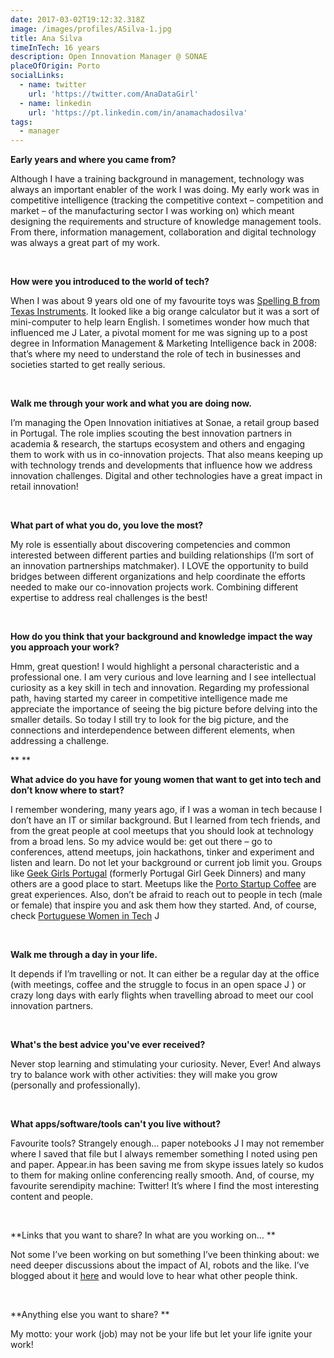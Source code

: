 ```yaml
---
date: 2017-03-02T19:12:32.318Z
image: /images/profiles/ASilva-1.jpg
title: Ana Silva
timeInTech: 16 years
description: Open Innovation Manager @ SONAE
placeOfOrigin: Porto
socialLinks:
  - name: twitter
    url: 'https://twitter.com/AnaDataGirl'
  - name: linkedin
    url: 'https://pt.linkedin.com/in/anamachadosilva'
tags:
  - manager
---
```


**Early years and where you came from?**

Although I have a training background in management, technology was always an important enabler of the work I was doing. My early work was in competitive intelligence (tracking the competitive context – competition and market – of the manufacturing sector I was working on) which meant designing the requirements and structure of knowledge management tools. From there, information management, collaboration and digital technology was always a great part of my work.

 

**How were you introduced to the world of tech?**

When I was about 9 years old one of my favourite toys was [Spelling B from Texas Instruments](https://www.amazon.com/Original-SPELLING-Learning-Texas-Instruments/dp/B00ANSVZJE). It looked like a big orange calculator but it was a sort of mini-computer to help learn English. I sometimes wonder how much that influenced me J Later, a pivotal moment for me was signing up to a post degree in Information Management & Marketing Intelligence back in 2008: that’s where my need to understand the role of tech in businesses and societies started to get really serious.

 

**Walk me through your work and what you are doing now.**

I’m managing the Open Innovation initiatives at Sonae, a retail group based in Portugal. The role implies scouting the best innovation partners in academia & research, the startups ecosystem and others and engaging them to work with us in co-innovation projects. That also means keeping up with technology trends and developments that influence how we address innovation challenges. Digital and other technologies have a great impact in retail innovation! 

 

**What part of what you do, you love the most?**

My role is essentially about discovering competencies and common interested between different parties and building relationships (I’m sort of an innovation partnerships matchmaker). I LOVE the opportunity to build bridges between different organizations and help coordinate the efforts needed to make our co-innovation projects work. Combining different expertise to address real challenges is the best!

 

**How do you think that your background and knowledge impact the way you approach your work?**

Hmm, great question! I would highlight a personal characteristic and a professional one. I am very curious and love learning and I see intellectual curiosity as a key skill in tech and innovation. Regarding my professional path, having started my career in competitive intelligence made me appreciate the importance of seeing the big picture before delving into the smaller details. So today I still try to look for the big picture, and the connections and interdependence between different elements, when addressing a challenge.

** **

**What advice do you have for young women that want to get into tech and don’t know where to start?**

I remember wondering, many years ago, if I was a woman in tech because I don’t have an IT or similar background. But I learned from tech friends, and from the great people at cool meetups that you should look at technology from a broad lens. So my advice would be: get out there – go to conferences, attend meetups, join hackathons, tinker and experiment and listen and learn. Do not let your background or current job limit you. Groups like [Geek Girls Portugal](http://www.geekgirlsportugal.pt/) (formerly Portugal Girl Geek Dinners) and many others are a good place to start. Meetups like the [Porto Startup Coffee](https://www.meetup.com/PortoStartupCoffee/) are great experiences. Also, don’t be afraid to reach out to people in tech (male or female) that inspire you and ask them how they started. And, of course, check [Portuguese Women in Tech](http://pwit-cms.netlify.com/) J

 

**Walk me through a day in your life.**

It depends if I’m travelling or not. It can either be a regular day at the office (with meetings, coffee and the struggle to focus in an open space J ) or crazy long days with early flights when travelling abroad to meet our cool innovation partners.

 

**What's the best advice you've ever received?**

Never stop learning and stimulating your curiosity. Never, Ever! And always try to balance work with other activities: they will make you grow (personally and professionally).

 

**What apps/software/tools can't you live without?**

Favourite tools? Strangely enough… paper notebooks J I may not remember where I saved that file but I always remember something I noted using pen and paper. Appear.in has been saving me from skype issues lately so kudos to them for making online conferencing really smooth. And, of course, my favourite serendipity machine: Twitter! It’s where I find the most interesting content and people.

 

**Links that you want to share? In what are you working on… **

Not some I’ve been working on but something I’ve been thinking about: we need deeper discussions about the impact of AI, robots and the like. I’ve blogged about it [here](https://artlifework.wordpress.com/2016/12/11/demons-and-design-a-tale-of-new-tech/) and would love to hear what other people think.

 

**Anything else you want to share? **

My motto: your work (job) may not be your life but let your life ignite your work!